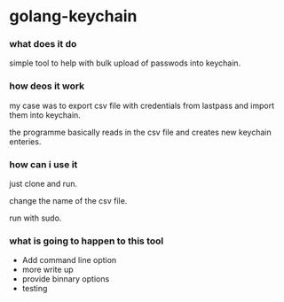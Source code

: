 # golang-keychain

### what does it do 

simple tool to help with bulk upload of passwods into keychain.

### how deos it work

my case was to export csv file with credentials from lastpass and import them into keychain. 

the programme basically reads in the csv file and creates new keychain enteries.


### how can i use it

just clone and run.

change the name of the csv file.

run with sudo. 


### what is going to happen to this tool  

- Add command line option
- more write up
- provide binnary options
- testing




